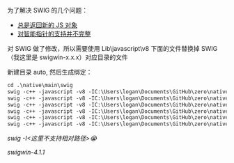 为了解决 SWIG 的几个问题：
- [总是返回新的 JS 对象](https://qingwabote.github.io/ink/#/cpp/swig?id=总是返回新的-js-对象)
- [对智能指针的支持并不完整](https://qingwabote.github.io/ink/#/cpp/swig?id=对智能指针的支持并不完整)

对 SWIG 做了修改，所以需要使用 Lib\javascript\v8 下面的文件替换掉 SWIG（我这里是 swigwin-x.x.x）对应目录的文件

新建目录 auto, 然后生成绑定：
```ps
cd .\native\main\swig
swig -c++ -javascript -v8 -IC:\Users\logan\Documents\GitHub\zero\native\main -IC:\Users\logan\Documents\GitHub\zero\native\gfx\include -o .\auto\ImageBitmap_wrap.cpp ImageBitmap.i
swig -c++ -javascript -v8 -IC:\Users\logan\Documents\GitHub\zero\native\main -o .\auto\Loader_wrap.cpp Loader.i
swig -c++ -javascript -v8 -IC:\Users\logan\Documents\GitHub\zero\native\main -o .\auto\WebSocket_wrap.cpp WebSocket.i
swig -c++ -javascript -v8 -IC:\Users\logan\Documents\GitHub\zero\native\main -o .\auto\gfx_wrap.cpp gfx.i
swig -c++ -javascript -v8 -IC:\Users\logan\Documents\GitHub\zero\native\main -o .\auto\Loop_wrap.cpp Loop.i
swig -c++ -javascript -v8 -IC:\Users\logan\Documents\GitHub\zero\native\main -o .\auto\Window_wrap.cpp Window.i
```
*swig -I<这里不支持相对路径>😭*

*swigwin-4.1.1*
